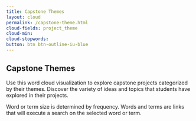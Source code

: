 ```yaml
---
title: Capstone Themes
layout: cloud
permalink: /capstone-theme.html
cloud-fields: project_theme
cloud-min: 
cloud-stopwords:
button: btn btn-outline-iu-blue
---
```


## Capstone Themes


Use this word cloud visualization to explore capstone projects categorized by their themes. Discover the variety of ideas and topics that students have explored in their projects.  

Word or term size is determined by frequency. Words and terms are links that will execute a search on the selected word or term.